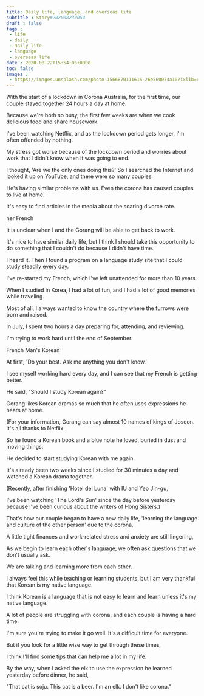 ```yaml
---
title: Daily life, language, and overseas life
subtitle : Story#202008230054
draft : false
tags :
 - life
 - daily
 - Daily life
 - language
 - overseas life
date : 2020-08-22T15:54:06+0900
toc: false
images : 
 - https://images.unsplash.com/photo-1566870111616-26e560074a10?ixlib=rb-1.2.1&q=80&fm=jpg&crop=entropy&cs=tinysrgb&w=1080&fit=max&ixid=eyJhcHBfaWQiOjE1NTU0OX0
---
```


With the start of a lockdown in Corona Australia, for the first time, our couple stayed together 24 hours a day at home.  

Because we're both so busy, the first few weeks are when we cook delicious food and share housework.  

I've been watching Netflix, and as the lockdown period gets longer, I'm often offended by nothing.  

My stress got worse because of the lockdown period and worries about work that I didn't know when it was going to end.  

I thought, 'Are we the only ones doing this?' So I searched the Internet and looked it up on YouTube, and there were so many couples.  

He's having similar problems with us. Even the corona has caused couples to live at home.  

It's easy to find articles in the media about the soaring divorce rate.  

her French  

It is unclear when I and the Gorang will be able to get back to work.  

It's nice to have similar daily life, but I think I should take this opportunity to do something that I couldn't do because I didn't have time.  

I heard it. Then I found a program on a language study site that I could study steadily every day.  

I've re-started my French, which I've left unattended for more than 10 years.  

When I studied in Korea, I had a lot of fun, and I had a lot of good memories while traveling.  

Most of all, I always wanted to know the country where the furrows were born and raised.  

In July, I spent two hours a day preparing for, attending, and reviewing.  

I'm trying to work hard until the end of September.  

French Man's Korean  

At first, 'Do your best. Ask me anything you don't know.'  

I see myself working hard every day, and I can see that my French is getting better.  

He said, "Should I study Korean again?"  

Gorang likes Korean dramas so much that he often uses expressions he hears at home.  

(For your information, Gorang can say almost 10 names of kings of Joseon. It's all thanks to Netflix.  

So he found a Korean book and a blue note he loved, buried in dust and moving things.  

He decided to start studying Korean with me again.  

It's already been two weeks since I studied for 30 minutes a day and watched a Korean drama together.  

(Recently, after finishing 'Hotel del Luna' with IU and Yeo Jin-gu,  

I've been watching 'The Lord's Sun' since the day before yesterday because I've been curious about the writers of Hong Sisters.)  

That's how our couple began to have a new daily life, 'learning the language and culture of the other person' due to the corona.  

A little tight finances and work-related stress and anxiety are still lingering,  

As we begin to learn each other's language, we often ask questions that we don't usually ask.  

We are talking and learning more from each other.  

I always feel this while teaching or learning students, but I am very thankful that Korean is my native language.  

I think Korean is a language that is not easy to learn and learn unless it's my native language.  

A lot of people are struggling with corona, and each couple is having a hard time.  

I'm sure you're trying to make it go well. It's a difficult time for everyone.  

But if you look for a little wise way to get through these times,  

I think I'll find some tips that can help me a lot in my life.  

By the way, when I asked the elk to use the expression he learned yesterday before dinner, he said,  

"That cat is soju. This cat is a beer. I'm an elk. I don't like corona."  


